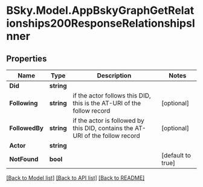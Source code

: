 # BSky.Model.AppBskyGraphGetRelationships200ResponseRelationshipsInner

## Properties

Name | Type | Description | Notes
------------ | ------------- | ------------- | -------------
**Did** | **string** |  | 
**Following** | **string** | if the actor follows this DID, this is the AT-URI of the follow record | [optional] 
**FollowedBy** | **string** | if the actor is followed by this DID, contains the AT-URI of the follow record | [optional] 
**Actor** | **string** |  | 
**NotFound** | **bool** |  | [default to true]

[[Back to Model list]](../README.md#documentation-for-models) [[Back to API list]](../README.md#documentation-for-api-endpoints) [[Back to README]](../README.md)

